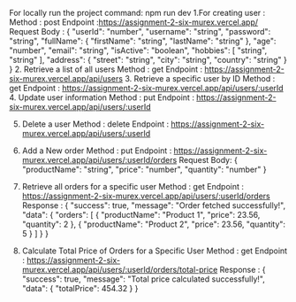 For locally run the project
command: npm run dev
1.For creating user :
Method : post
Endpoint :https://assignment-2-six-murex.vercel.app/
Request Body :
{
    "userId": "number",
    "username": "string",
    "password": "string",
    "fullName": {
        "firstName": "string",
        "lastName": "string"
    },
    "age": "number",
    "email": "string",
    "isActive": "boolean",
    "hobbies": [
        "string",
        "string"
    ],
    "address": {
        "street": "string",
        "city": "string",
        "country": "string"
    }
}
2. Retrieve a list of all users
Method : get
Endpoint : https://assignment-2-six-murex.vercel.app/api/users
3. Retrieve a specific user by ID
Method : get
Endpoint : https://assignment-2-six-murex.vercel.app/api/users/:userId
4. Update user information
Method : put
Endpoint : https://assignment-2-six-murex.vercel.app/api/users/:userId

5. Delete a user
Method : delete
Endpoint : https://assignment-2-six-murex.vercel.app/api/users/:userId

6. Add a New order
Method : put
Endpoint : https://assignment-2-six-murex.vercel.app/api/users/:userId/orders
Request Body:
{
  "productName": "string",
  "price": "number",
  "quantity": "number"
}
7. Retrieve all orders for a specific user
Method : get
Endpoint :  https://assignment-2-six-murex.vercel.app/api/users/:userId/orders
Response :
{
  "success": true,
  "message": "Order fetched successfully!",
  "data": {
    "orders": [
      {
        "productName": "Product 1",
        "price": 23.56,
        "quantity": 2
      },
      {
        "productName": "Product 2",
        "price": 23.56,
        "quantity": 5
      }
    ]
  }
}
8. Calculate Total Price of Orders for a Specific User
Method : get
Endpoint :  https://assignment-2-six-murex.vercel.app/api/users/:userId/orders/total-price
Response :
{
  "success": true,
  "message": "Total price calculated successfully!",
  "data": {
    "totalPrice": 454.32
  }
}